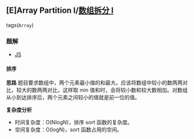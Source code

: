 ## [E]Array Partition I/[数组拆分 I](https://leetcode-cn.com/problems/array-partition-i/)
tags(`Array`)
### 题解
+ [JS](../../ts/640/561.js)

#### 排序
**思路**
题目要求数组中，两个元素最小值的和最大。应该将数组中较小的数两两对比，较大的数两两对比，这样取 min 值和时，会将较小数和较大数相加。对数组从小到达排序后，两个元素之间较小的值就是前一位的值。

**复杂度分析**
+ 时间复杂度：O(NlogN)，排序 sort 函数的复杂度。
+ 空间复杂度：O(logN)，sort 函数占用的空间。